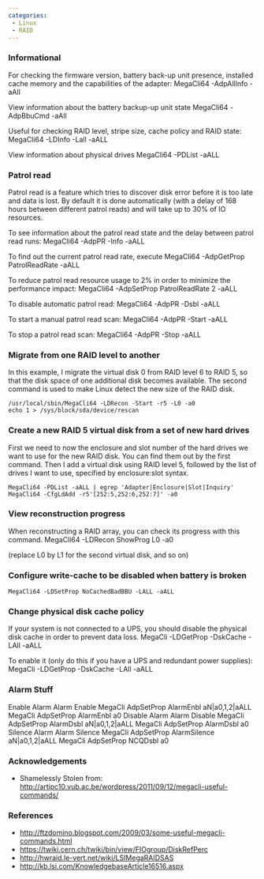 ```yaml
---
categories:
 - Linux
 - RAID
---
```

### Informational

For checking the firmware version, battery back-up unit presence,
installed cache memory and the capabilities of the adapter: MegaCli64
-AdpAllInfo -aAll

View information about the battery backup-up unit state MegaCli64
-AdpBbuCmd -aAll

Useful for checking RAID level, stripe size, cache policy and RAID
state: MegaCli64 -LDInfo -Lall -aALL

View information about physical drives MegaCli64 -PDList -aALL

### Patrol read

Patrol read is a feature which tries to discover disk error before it is
too late and data is lost. By default it is done automatically (with a
delay of 168 hours between different patrol reads) and will take up to
30% of IO resources.

To see information about the patrol read state and the delay between
patrol read runs: MegaCli64 -AdpPR -Info -aALL

To find out the current patrol read rate, execute MegaCli64 -AdpGetProp
PatrolReadRate -aALL

To reduce patrol read resource usage to 2% in order to minimize the
performance impact: MegaCli64 -AdpSetProp PatrolReadRate 2 -aALL

To disable automatic patrol read: MegaCli64 -AdpPR -Dsbl -aALL

To start a manual patrol read scan: MegaCli64 -AdpPR -Start -aALL

To stop a patrol read scan: MegaCli64 -AdpPR -Stop -aALL

### Migrate from one RAID level to another

In this example, I migrate the virtual disk 0 from RAID level 6 to RAID
5, so that the disk space of one additional disk becomes available. The
second command is used to make Linux detect the new size of the RAID
disk.

`/usr/local/sbin/MegaCli64 -LDRecon -Start -r5 -L0 -a0`\
`echo 1 > /sys/block/sda/device/rescan`

### Create a new RAID 5 virtual disk from a set of new hard drives

First we need to now the enclosure and slot number of the hard drives we
want to use for the new RAID disk. You can find them out by the first
command. Then I add a virtual disk using RAID level 5, followed by the
list of drives I want to use, specified by enclosure:slot syntax.

`MegaCli64 -PDList -aALL | egrep 'Adapter|Enclosure|Slot|Inquiry'`\
`MegaCli64 -CfgLdAdd -r5'[252:5,252:6,252:7]' -a0`

### View reconstruction progress

When reconstructing a RAID array, you can check its progress with this
command. MegaCli64 -LDRecon ShowProg L0 -a0

(replace L0 by L1 for the second virtual disk, and so on)

### Configure write-cache to be disabled when battery is broken

`MegaCli64 -LDSetProp NoCachedBadBBU -LALL -aALL`

### Change physical disk cache policy

If your system is not connected to a UPS, you should disable the
physical disk cache in order to prevent data loss. MegaCli -LDGetProp
-DskCache -LAll -aALL

To enable it (only do this if you have a UPS and redundant power
supplies): MegaCli -LDGetProp -DskCache -LAll -aALL

### Alarm Stuff

Enable Alarm Alarm Enable MegaCli AdpSetProp AlarmEnbl aN|a0,1,2|aALL
MegaCli AdpSetProp AlarmEnbl a0 Disable Alarm Alarm Disable MegaCli
AdpSetProp AlarmDsbl aN|a0,1,2|aALL MegaCli AdpSetProp AlarmDsbl a0
Silence Alarm Alarm Silence MegaCli AdpSetProp AlarmSilence
aN|a0,1,2|aALL MegaCli AdpSetProp NCQDsbl a0

### Acknowledgements

-   Shamelessly Stolen from:
    <http://artipc10.vub.ac.be/wordpress/2011/09/12/megacli-useful-commands/>

### References

-   <http://ftzdomino.blogspot.com/2009/03/some-useful-megacli-commands.html>
-   <https://twiki.cern.ch/twiki/bin/view/FIOgroup/DiskRefPerc>
-   <http://hwraid.le-vert.net/wiki/LSIMegaRAIDSAS>
-   <http://kb.lsi.com/KnowledgebaseArticle16516.aspx>

